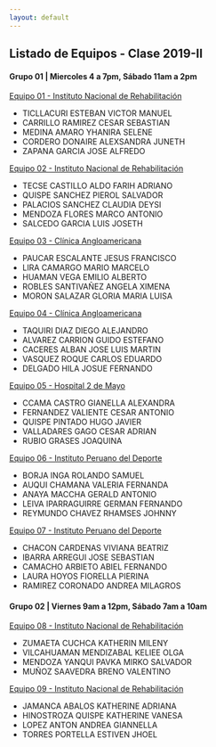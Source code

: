 ```yaml
---
layout: default
---
```

## Listado de Equipos - Clase 2019-II

#### Grupo 01 | Miercoles 4 a 7pm, Sábado 11am a 2pm

[Equipo 01 - Instituto Nacional de Rehabilitación](https://shillki.tech/)
* TICLLACURI ESTEBAN VICTOR MANUEL
* CARRILLO RAMIREZ CESAR SEBASTIAN
* MEDINA AMARO YHANIRA SELENE
* CORDERO DONAIRE ALEXSANDRA JUNETH
* ZAPANA GARCIA JOSE ALFREDO

[Equipo 02 - Instituto Nacional de Rehabilitación]()
* TECSE CASTILLO ALDO FARIH ADRIANO
* QUISPE SANCHEZ PIEROL SALVADOR
* PALACIOS SANCHEZ CLAUDIA DEYSI
* MENDOZA FLORES MARCO ANTONIO
* SALCEDO GARCIA LUIS JOSETH

[Equipo 03 - Clínica Angloamericana](https://mariomarcelolira.github.io/EQUIPO-3/)
* PAUCAR ESCALANTE JESUS FRANCISCO
* LIRA CAMARGO MARIO MARCELO
* HUAMAN VEGA EMILIO ALBERTO
* ROBLES SANTIVAÑEZ ANGELA XIMENA
* MORON SALAZAR GLORIA MARIA LUISA

[Equipo 04 - Clínica Angloamericana](https://healthgestproject.github.io/documentation-web-page/)
* TAQUIRI DIAZ DIEGO ALEJANDRO
* ALVAREZ CARRION GUIDO ESTEFANO
* CACERES ALBAN JOSE LUIS MARTIN
* VASQUEZ ROQUE CARLOS EDUARDO
* DELGADO HILA JOSUE FERNANDO

[Equipo 05 - Hospital 2 de Mayo](https://hugojavier.github.io/ProyectoBiodisenoEquipo5/)
* CCAMA CASTRO GIANELLA ALEXANDRA
* FERNANDEZ VALIENTE CESAR ANTONIO
* QUISPE PINTADO HUGO JAVIER
* VALLADARES GAGO CESAR ADRIAN
* RUBIO GRASES JOAQUINA

[Equipo 06 - Instituto Peruano del Deporte](https://rhamsesreymundo.github.io/EQUIPO-6/)
* BORJA INGA ROLANDO SAMUEL
* AUQUI CHAMANA VALERIA FERNANDA
* ANAYA MACCHA GERALD ANTONIO
* LEIVA IPARRAGUIRRE GERMAN FERNANDO
* REYMUNDO CHAVEZ RHAMSES JOHNNY

[Equipo 07 - Instituto Peruano del Deporte](https://andrearamirezc.github.io/EquipoSiete/)
* CHACON CARDENAS VIVIANA BEATRIZ
* IBARRA ARREGUI JOSE SEBASTIAN
* CAMACHO ARBIETO ABIEL FERNANDO
* LAURA HOYOS FIORELLA PIERINA
* RAMIREZ CORONADO ANDREA MILAGROS

#### Grupo 02 | Viernes 9am a 12pm, Sábado 7am a 10am

[Equipo 08 - Instituto Nacional de Rehabilitación](https://katzumaeta.github.io/Biodi/)
* ZUMAETA CUCHCA KATHERIN MILENY
* VILCAHUAMAN MENDIZABAL KELIEE OLGA
* MENDOZA YANQUI PAVKA MIRKO SALVADOR
* MUÑOZ SAAVEDRA BRENO VALENTINO

[Equipo 09 - Instituto Nacional de Rehabilitación]()
* JAMANCA ABALOS KATHERINE ADRIANA
* HINOSTROZA QUISPE KATHERINE VANESA
* LOPEZ ANTON ANDREA GIANNELLA
* TORRES PORTELLA ESTIVEN JHOEL
